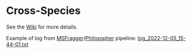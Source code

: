 # Cross-Species

See the [Wiki](https://github.com/Integrative-Longevity-Omics/Cross-Species/wiki) for more details.

Example of log from [MSFragger](https://msfragger.nesvilab.org/)/[Philosopher](https://philosopher.nesvilab.org/) pipeline: [log_2022-12-05_15-44-01.txt](pipelines/log_2022-12-05_15-44-01.txt)

